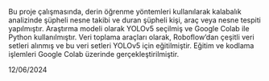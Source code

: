 Bu proje çalışmasında, derin öğrenme yöntemleri kullanılarak kalabalık analizinde şüpheli nesne
takibi ve duran şüpheli kişi, araç veya nesne tespiti yapılmıştır. Araştırma modeli olarak YOLOv5
seçilmiş ve Google Colab ile Python kullanılmıştır. Veri toplama araçları olarak, Roboflow’dan çeşitli
veri setleri alınmış ve bu veri setleri YOLOv5 için eğitilmiştir. Eğitim ve kodlama işlemleri Google
Colab üzerinde gerçekleştirilmiştir.


12/06/2024 